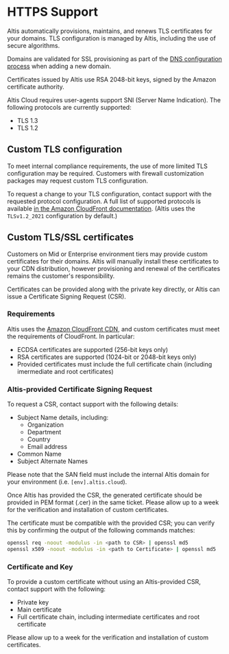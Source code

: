 # HTTPS Support

Altis automatically provisions, maintains, and renews TLS certificates for your domains. TLS configuration is managed by Altis, including the use of secure algorithms.

Domains are validated for SSL provisioning as part of the [DNS configuration process](../dns-configuration.md) when adding a new domain.

Certificates issued by Altis use RSA 2048-bit keys, signed by the Amazon certificate authority.

Altis Cloud requires user-agents support SNI (Server Name Indication). The following protocols are currently supported:

- TLS 1.3
- TLS 1.2


## Custom TLS configuration

To meet internal compliance requirements, the use of more limited TLS configuration may be required. Customers with firewall customization packages may request custom TLS configuration.

To request a change to your TLS configuration, contact support with the requested protocol configuration. A full list of supported protocols is available [in the Amazon CloudFront documentation](https://docs.aws.amazon.com/AmazonCloudFront/latest/DeveloperGuide/secure-connections-supported-viewer-protocols-ciphers.html). (Altis uses the `TLSv1.2_2021` configuration by default.)


## Custom TLS/SSL certificates

Customers on Mid or Enterprise environment tiers may provide custom certificates for their domains. Altis will manually install these certificates to your CDN distribution, however provisioning and renewal of the certificates remains the customer's responsibility.

Certificates can be provided along with the private key directly, or Altis can issue a Certificate Signing Request (CSR).


### Requirements

Altis uses the [Amazon CloudFront CDN](https://docs.aws.amazon.com/AmazonCloudFront/latest/DeveloperGuide/cnames-and-https-requirements.html), and custom certificates must meet the requirements of CloudFront. In particular:

* ECDSA certificates are supported (256-bit keys only)
* RSA certificates are supported (1024-bit or 2048-bit keys only)
* Provided certificates must include the full certificate chain (including imermediate and root certificates)


### Altis-provided Certificate Signing Request

To request a CSR, contact support with the following details:

* Subject Name details, including:
	* Organization
	* Department
	* Country
	* Email address
* Common Name
* Subject Alternate Names

Please note that the SAN field must include the internal Altis domain for your environment (i.e. `[env].altis.cloud`).

Once Altis has provided the CSR, the generated certificate should be provided in PEM format (.cer) in the same ticket. Please allow up to a week for the verification and installation of custom certificates.

The certificate must be compatible with the provided CSR; you can verify this by confirming the output of the following commands matches:

```sh
openssl req -noout -modulus -in <path to CSR> | openssl md5
openssl x509 -noout -modulus -in <path to Certificate> | openssl md5
```


### Certificate and Key

To provide a custom certificate without using an Altis-provided CSR, contact support with the following:

* Private key
* Main certificate
* Full certificate chain, including intermediate certificates and root certificate

Please allow up to a week for the verification and installation of custom certificates.
